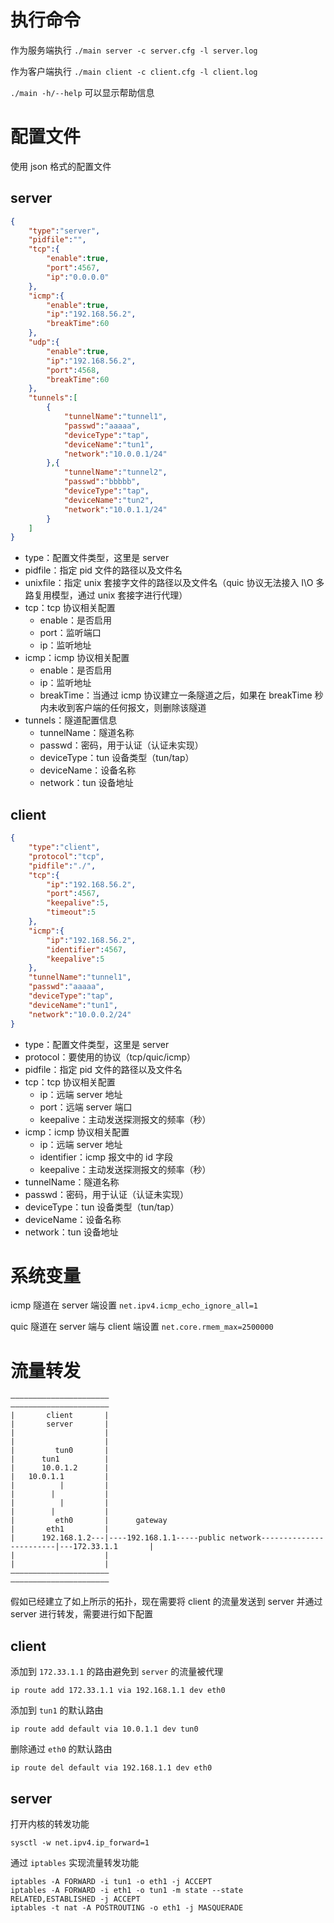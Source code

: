# 执行命令

作为服务端执行 `./main server -c server.cfg -l server.log`

作为客户端执行  `./main client -c client.cfg -l client.log`

`./main -h/--help` 可以显示帮助信息

# 配置文件

使用 json 格式的配置文件

## server

~~~json
{
    "type":"server",
    "pidfile":"",
    "tcp":{
        "enable":true,
        "port":4567,
        "ip":"0.0.0.0"
    },
    "icmp":{
        "enable":true,
        "ip":"192.168.56.2",
        "breakTime":60
    },
    "udp":{
        "enable":true,
        "ip":"192.168.56.2",
        "port":4568,
        "breakTime":60
    },
    "tunnels":[
        {
            "tunnelName":"tunnel1",
            "passwd":"aaaaa",
            "deviceType":"tap",
            "deviceName":"tun1",
            "network":"10.0.0.1/24"
        },{
            "tunnelName":"tunnel2",
            "passwd":"bbbbb",
            "deviceType":"tap",
            "deviceName":"tun2",
            "network":"10.0.1.1/24"
        }
    ]
}
~~~

+ type：配置文件类型，这里是 server
+ pidfile：指定 pid 文件的路径以及文件名
+ unixfile：指定 unix 套接字文件的路径以及文件名（quic 协议无法接入 I\O 多路复用模型，通过 unix 套接字进行代理）
+ tcp：tcp 协议相关配置
  + enable：是否启用
  + port：监听端口
  + ip：监听地址
+ icmp：icmp 协议相关配置
  + enable：是否启用
  + ip：监听地址
  + breakTime：当通过 icmp 协议建立一条隧道之后，如果在 breakTime 秒内未收到客户端的任何报文，则删除该隧道
+ tunnels：隧道配置信息
  + tunnelName：隧道名称
  + passwd：密码，用于认证（认证未实现）
  + deviceType：tun 设备类型（tun/tap）
  + deviceName：设备名称
  + network：tun 设备地址

## client

~~~json
{
    "type":"client", 
    "protocol":"tcp",
    "pidfile":"./",
    "tcp":{
        "ip":"192.168.56.2",
        "port":4567,
        "keepalive":5,
        "timeout":5
    },
    "icmp":{
        "ip":"192.168.56.2",
        "identifier":4567,
        "keepalive":5
    },
    "tunnelName":"tunnel1",
    "passwd":"aaaaa",
    "deviceType":"tap",
    "deviceName":"tun1",
    "network":"10.0.0.2/24"
}
~~~

+ type：配置文件类型，这里是 server
+ protocol：要使用的协议（tcp/quic/icmp）
+ pidfile：指定 pid 文件的路径以及文件名
+ tcp：tcp 协议相关配置
  + ip：远端 server 地址
  + port：远端 server 端口
  + keepalive：主动发送探测报文的频率（秒）
+ icmp：icmp 协议相关配置
  + ip：远端 server 地址
  + identifier：icmp 报文中的 id 字段
  + keepalive：主动发送探测报文的频率（秒）
+ tunnelName：隧道名称
+ passwd：密码，用于认证（认证未实现）
+ deviceType：tun 设备类型（tun/tap）
+ deviceName：设备名称
+ network：tun 设备地址

# 系统变量

icmp 隧道在 server 端设置 `net.ipv4.icmp_echo_ignore_all=1`

quic 隧道在 server 端与 client 端设置 `net.core.rmem_max=2500000`

# 流量转发

```shell
——————————————————————                                                          ——————————————————————
|       client       |                                                          |       server       |
|                    |                                                          |                    |
|         tun0       |                                                          |      tun1          |
|      10.0.1.2      |                                                          |   10.0.1.1         |
|          |         |                                                          |        |           |
|          |         |                                                          |        |           |
|         eth0       |      gateway                                             |       eth1         |
|      192.168.1.2---|----192.168.1.1-----public network------------------------|---172.33.1.1       |
|                    |                                                          |                    |
——————————————————————                                                          ——————————————————————
```

假如已经建立了如上所示的拓扑，现在需要将 client 的流量发送到 server 并通过 server 进行转发，需要进行如下配置

## client

添加到 `172.33.1.1` 的路由避免到 `server` 的流量被代理

```shell
ip route add 172.33.1.1 via 192.168.1.1 dev eth0
```

添加到 `tun1` 的默认路由

```shell
ip route add default via 10.0.1.1 dev tun0
```

删除通过 `eth0` 的默认路由

```shell
ip route del default via 192.168.1.1 dev eth0
```

## server

打开内核的转发功能

```shell
sysctl -w net.ipv4.ip_forward=1
```

通过 `iptables` 实现流量转发功能

```shell
iptables -A FORWARD -i tun1 -o eth1 -j ACCEPT
iptables -A FORWARD -i eth1 -o tun1 -m state --state RELATED,ESTABLISHED -j ACCEPT
iptables -t nat -A POSTROUTING -o eth1 -j MASQUERADE
```

